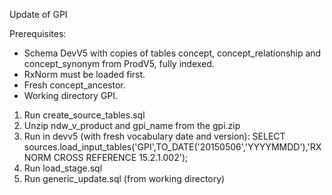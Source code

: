 Update of GPI

Prerequisites:
- Schema DevV5 with copies of tables concept, concept_relationship and concept_synonym from ProdV5, fully indexed. 
- RxNorm must be loaded first.
- Fresh concept_ancestor.
- Working directory GPI.

1. Run create_source_tables.sql
2. Unzip ndw_v_product and gpi_name from the gpi.zip
3. Run in devv5 (with fresh vocabulary date and version): SELECT sources.load_input_tables('GPI',TO_DATE('20150506','YYYYMMDD'),'RXNORM CROSS REFERENCE 15.2.1.002');
4. Run load_stage.sql
5. Run generic_update.sql (from working directory)